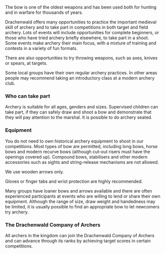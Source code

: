 The bow is one of the oldest weapons and has been used both for hunting and in warfare for thousands of years.

Drachenwald offers many opportunities to practice the important medieval skill of archery and to take part in competitions in both target and field archery. Lots of events will include opportunities for complete beginners, or those who have tried archery briefly elsewhere, to take part in a shoot. Some events make archery their main focus, with a mixture of training and contests in a variety of fun formats.

There are also opportunities to try throwing weapons, such as axes, knives or spears, at targets.

Some local groups have their own regular archery practices. In other areas people may recommend taking an introductory class at a modern archery club.

### Who can take part

Archery is suitable for all ages, genders and sizes. Supervised children can take part, if they can safely draw and shoot a bow and demonstrate that they will pay attention to the marshal. It is possible to do archery seated. 

### Equipment

You do not need to own historical archery equipment to shoot in our competitions. Most types of bow are permitted, including long bows, horse bows and modern recurve bows (although cut-out risers must have the openings covered up).  Compound bows, stabilisers and other modern accessories such as sights and string-release mechanisms are not allowed. 

We use wooden arrows only.

Gloves or finger tabs and wrist protection are highly recommended.

Many groups have loaner bows and arrows available and there are often experienced participants at events who are willing to lend or share their own equipment.  Although the range of size, draw weight and handedness may be limited, it is usually possible to find an appropriate bow to let newcomers try archery.

### The Drachenwald Company of Archers

All archers in the kingdom can join the Drachenwald Company of Archers and can advance through its ranks by achieving target scores in certain competitions.

